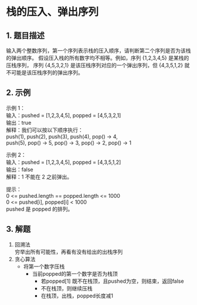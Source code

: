 # 栈的压入、弹出序列

## 1. 题目描述
输入两个整数序列，第一个序列表示栈的压入顺序，请判断第二个序列是否为该栈的弹出顺序。
假设压入栈的所有数字均不相等。例如，序列 {1,2,3,4,5} 是某栈的压栈序列，
序列 {4,5,3,2,1} 是该压栈序列对应的一个弹出序列，但 {4,3,5,1,2} 
就不可能是该压栈序列的弹出序列。

## 2. 示例

示例 1：  
输入：pushed = [1,2,3,4,5], popped = [4,5,3,2,1]  
输出：true  
解释：我们可以按以下顺序执行：  
push(1), push(2), push(3), push(4), pop() -> 4,  
push(5), pop() -> 5, pop() -> 3, pop() -> 2, pop() -> 1  

示例 2：  
输入：pushed = [1,2,3,4,5], popped = [4,3,5,1,2]  
输出：false  
解释：1 不能在 2 之前弹出。  

提示：    
0 <= pushed.length == popped.length <= 1000  
0 <= pushed[i], popped[i] < 1000  
pushed 是 popped 的排列。  

## 3. 解题
1. 回溯法  
穷举出所有可能性，再看有没有给出的出栈序列
2. 贪心算法
    * 将第一个数字压栈
        * 当前popped的第一个数字是否为栈顶
            * 若popped[1] 既不在栈顶，且pushed为空，则结束，返回false
            * 不在栈顶，则继续压栈
            * 在栈顶，出栈，popped长度减1
        
